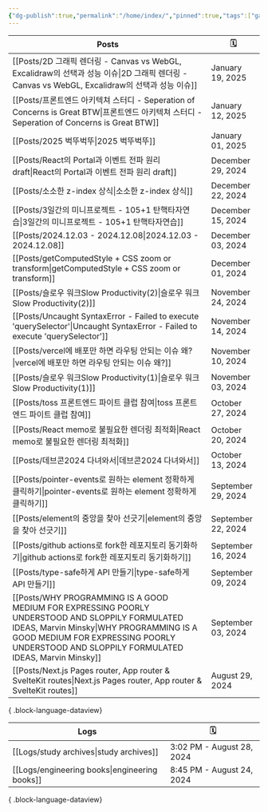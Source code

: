 ```yaml
---
{"dg-publish":true,"permalink":"/home/index/","pinned":true,"tags":["gardenEntry"],"updated":"2024-09-04T22:53:00"}
---
```






| Posts                                                                                                                                                                                                                                       | 🗓️                |
| ------------------------------------------------------------------------------------------------------------------------------------------------------------------------------------------------------------------------------------------- | ------------------ |
| [[Posts/2D 그래픽 렌더링 - Canvas vs WebGL, Excalidraw의 선택과 성능 이슈\|2D 그래픽 렌더링 - Canvas vs WebGL, Excalidraw의 선택과 성능 이슈]]                                                                                                                       | January 19, 2025   |
| [[Posts/프론트엔드 아키텍쳐 스터디 - Seperation of Concerns is Great BTW\|프론트엔드 아키텍쳐 스터디 - Seperation of Concerns is Great BTW]]                                                                                                                     | January 12, 2025   |
| [[Posts/2025 벅뚜벅뚜\|2025 벅뚜벅뚜]]                                                                                                                                                                                                           | January 01, 2025   |
| [[Posts/React의 Portal과 이벤트 전파 원리 draft\|React의 Portal과 이벤트 전파 원리 draft]]                                                                                                                                                                 | December 29, 2024  |
| [[Posts/소소한 z-index 상식\|소소한 z-index 상식]]                                                                                                                                                                                                 | December 22, 2024  |
| [[Posts/3일간의 미니프로젝트 - 105+1 탄핵타자연습\|3일간의 미니프로젝트 - 105+1 탄핵타자연습]]                                                                                                                                                                         | December 15, 2024  |
| [[Posts/2024.12.03 - 2024.12.08\|2024.12.03 - 2024.12.08]]                                                                                                                                                                               | December 03, 2024  |
| [[Posts/getComputedStyle + CSS zoom or transform\|getComputedStyle + CSS zoom or transform]]                                                                                                                                             | December 01, 2024  |
| [[Posts/슬로우 워크Slow Productivity(2)\|슬로우 워크Slow Productivity(2)]]                                                                                                                                                                         | November 24, 2024  |
| [[Posts/Uncaught SyntaxError - Failed to execute 'querySelector'\|Uncaught SyntaxError - Failed to execute 'querySelector']]                                                                                                             | November 14, 2024  |
| [[Posts/vercel에 배포만 하면 라우팅 안되는 이슈 왜?\|vercel에 배포만 하면 라우팅 안되는 이슈 왜?]]                                                                                                                                                                     | November 10, 2024  |
| [[Posts/슬로우 워크Slow Productivity(1)\|슬로우 워크Slow Productivity(1)]]                                                                                                                                                                         | November 03, 2024  |
| [[Posts/toss 프론트엔드 파이트 클럽 참여\|toss 프론트엔드 파이트 클럽 참여]]                                                                                                                                                                                     | October 27, 2024   |
| [[Posts/React memo로 불필요한 렌더링 최적화\|React memo로 불필요한 렌더링 최적화]]                                                                                                                                                                             | October 20, 2024   |
| [[Posts/데브콘2024 다녀와서\|데브콘2024 다녀와서]]                                                                                                                                                                                                     | October 13, 2024   |
| [[Posts/pointer-events로 원하는 element 정확하게 클릭하기\|pointer-events로 원하는 element 정확하게 클릭하기]]                                                                                                                                                   | September 29, 2024 |
| [[Posts/element의 중앙을 찾아 선긋기\|element의 중앙을 찾아 선긋기]]                                                                                                                                                                                       | September 22, 2024 |
| [[Posts/github actions로 fork한 레포지토리 동기화하기\|github actions로 fork한 레포지토리 동기화하기]]                                                                                                                                                           | September 16, 2024 |
| [[Posts/type-safe하게 API 만들기\|type-safe하게 API 만들기]]                                                                                                                                                                                       | September 09, 2024 |
| [[Posts/WHY PROGRAMMING IS A GOOD MEDIUM FOR EXPRESSING POORLY UNDERSTOOD AND SLOPPILY FORMULATED IDEAS, Marvin Minsky\|WHY PROGRAMMING IS A GOOD MEDIUM FOR EXPRESSING POORLY UNDERSTOOD AND SLOPPILY FORMULATED IDEAS, Marvin Minsky]] | September 03, 2024 |
| [[Posts/Next.js Pages router, App router & SvelteKit routes\|Next.js Pages router, App router & SvelteKit routes]]                                                                                                                       | August 29, 2024    |

{ .block-language-dataview}


| Logs                                             | 🗓️                       |
| ------------------------------------------------ | ------------------------- |
| [[Logs/study archives\|study archives]]       | 3:02 PM - August 28, 2024 |
| [[Logs/engineering books\|engineering books]] | 8:45 PM - August 24, 2024 |

{ .block-language-dataview}

